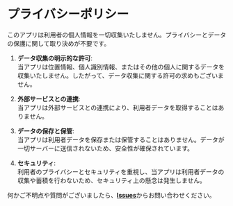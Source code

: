 # プライバシーポリシー

このアプリは利用者の個人情報を一切収集いたしません。プライバシーとデータの保護に関して取り決めが不要です。


1. **データ収集の明示的な許可**:  
  当アプリは位置情報、個人識別情報、またはその他の個人に関するデータを収集いたしません。したがって、データ収集に関する許可の求めもございません。

2. **外部サービスとの連携**:  
  当アプリは外部サービスとの連携により、利用者データを取得することはありません。

3. **データの保存と保管**:  
  当アプリは利用者データを保存または保管することはありません。データが一切サーバーに送信されないため、安全性が確保されています。

4. **セキュリティ**:  
  利用者のプライバシーとセキュリティを重視し、当アプリは利用者データの収集や蓄積を行わないため、セキュリティ上の懸念は発生しません。

何かご不明点や質問がございましたら、[**Issues**](https://github.com/s1204IT/DchaServiceTester/issues)からお問い合わせください。
